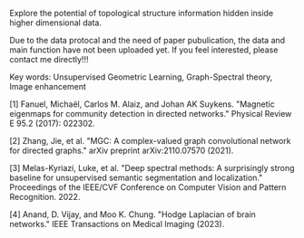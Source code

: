 Explore the potential of topological structure information hidden inside higher dimensional data.

Due to the data protocal and the need of paper pubulication, the data and main function have not been uploaded yet. If you feel interested, please contact me directly!!!

Key words: Unsupervised Geometric Learning, Graph-Spectral theory, Image enhancement

[1] Fanuel, Michaël, Carlos M. Alaiz, and Johan AK Suykens. "Magnetic eigenmaps for community detection in directed networks." Physical Review E 95.2 (2017): 022302.

[2] Zhang, Jie, et al. "MGC: A complex-valued graph convolutional network for directed graphs." arXiv preprint arXiv:2110.07570 (2021).

[3] Melas-Kyriazi, Luke, et al. "Deep spectral methods: A surprisingly strong baseline for unsupervised semantic segmentation and localization." Proceedings of the IEEE/CVF Conference on Computer Vision and Pattern Recognition. 2022.

[4] Anand, D. Vijay, and Moo K. Chung. "Hodge Laplacian of brain networks." IEEE Transactions on Medical Imaging (2023).
